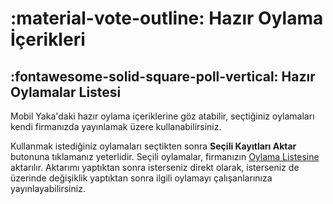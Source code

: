 # :material-vote-outline: Hazır Oylama İçerikleri

## :fontawesome-solid-square-poll-vertical: Hazır Oylamalar Listesi

Mobil Yaka'daki hazır oylama içeriklerine göz atabilir, seçtiğiniz oylamaları kendi firmanızda yayınlamak üzere kullanabilirsiniz.

Kullanmak istediğiniz oylamaları seçtikten sonra <strong>Seçili Kayıtları Aktar</strong> butonuna tıklamanız yeterlidir. Seçili oylamalar, firmanızın [Oylama Listesine](https://mobilyaka.com/yardim/anasayfa/oylamalar/oylamalar/#oylama-listesi) aktarılır. Aktarımı yaptıktan sonra isterseniz direkt olarak, isterseniz de üzerinde değişiklik yaptıktan sonra ilgili oylamayı çalışanlarınıza yayınlayabilirsiniz.